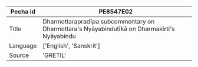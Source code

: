 |Pecha id | PE8547E02
| --- | --- 
|Title | Dharmottarapradīpa subcommentary on Dharmottara's Nyāyabinduṭīkā on Dharmakīrti's Nyāyabindu 
|Language | ['English', 'Sanskrit']
|Source | 'GRETIL'